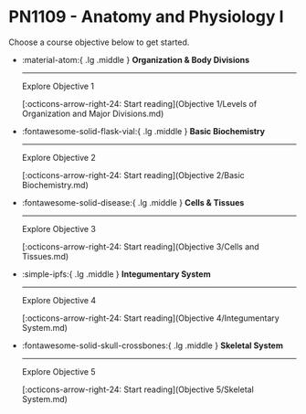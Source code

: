 # PN1109 - Anatomy and Physiology I

Choose a course objective below to get started.

<div class="grid cards" markdown>

-  :material-atom:{ .lg .middle }  __Organization & Body Divisions__

    ---

    Explore Objective 1

    [:octicons-arrow-right-24: Start reading](Objective 1/Levels of Organization and Major Divisions.md)


-  :fontawesome-solid-flask-vial:{ .lg .middle }  __Basic Biochemistry__

    ---

    Explore Objective 2

    [:octicons-arrow-right-24: Start reading](Objective 2/Basic Biochemistry.md)


-  :fontawesome-solid-disease:{ .lg .middle }  __Cells & Tissues__

    ---

    Explore Objective 3

    [:octicons-arrow-right-24: Start reading](Objective 3/Cells and Tissues.md)


-  :simple-ipfs:{ .lg .middle }  __Integumentary System__

    ---

    Explore Objective 4

    [:octicons-arrow-right-24: Start reading](Objective 4/Integumentary System.md)


-  :fontawesome-solid-skull-crossbones:{ .lg .middle }  __Skeletal System__

    ---

    Explore Objective 5

    [:octicons-arrow-right-24: Start reading](Objective 5/Skeletal System.md)


</div>
